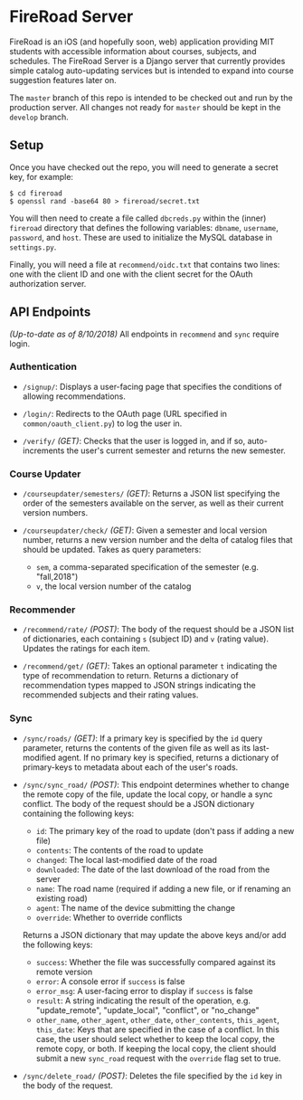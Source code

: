 # FireRoad Server

FireRoad is an iOS (and hopefully soon, web) application providing MIT students with accessible information about courses, subjects, and schedules. The FireRoad Server is a Django server that currently provides simple catalog auto-updating services but is intended to expand into course suggestion features later on.

The `master` branch of this repo is intended to be checked out and run by the production server. All changes not ready for `master` should be kept in the `develop` branch.

## Setup

Once you have checked out the repo, you will need to generate a secret key, for example:

```
$ cd fireroad
$ openssl rand -base64 80 > fireroad/secret.txt
```

You will then need to create a file called `dbcreds.py` within the (inner) `fireroad` directory that defines the following variables: `dbname`, `username`, `password`, and `host`. These are used to initialize the MySQL database in `settings.py`.

Finally, you will need a file at `recommend/oidc.txt` that contains two lines: one with the client ID and one with the client secret for the OAuth authorization server.

## API Endpoints

*(Up-to-date as of 8/10/2018)* All endpoints in `recommend` and `sync` require login.

### Authentication

* `/signup/`: Displays a user-facing page that specifies the conditions of allowing recommendations.

* `/login/`: Redirects to the OAuth page (URL specified in `common/oauth_client.py`) to log the user in.

* `/verify/` *(GET)*: Checks that the user is logged in, and if so, auto-increments the user's current semester and returns the new semester.

### Course Updater

* `/courseupdater/semesters/` *(GET)*: Returns a JSON list specifying the order of the semesters available on the server, as well as their current version numbers.

* `/courseupdater/check/` *(GET)*: Given a semester and local version number, returns a new version number and the delta of catalog files that should be updated. Takes as query parameters:

  * `sem`, a comma-separated specification of the semester (e.g. "fall,2018")
  * `v`, the local version number of the catalog

### Recommender

* `/recommend/rate/` *(POST)*: The body of the request should be a JSON list of dictionaries, each containing `s` (subject ID) and `v` (rating value). Updates the ratings for each item.

* `/recommend/get/` *(GET)*: Takes an optional parameter `t` indicating the type of recommendation to return. Returns a dictionary of recommendation types mapped to JSON strings indicating the recommended subjects and their rating values.

### Sync

* `/sync/roads/` *(GET)*: If a primary key is specified by the `id` query parameter, returns the contents of the given file as well as its last-modified agent. If no primary key is specified, returns a dictionary of primary-keys to metadata about each of the user's roads.

* `/sync/sync_road/` *(POST)*: This endpoint determines whether to change the remote copy of the file, update the local copy, or handle a sync conflict. The body of the request should be a JSON dictionary containing the following keys:

  * `id`: The primary key of the road to update (don't pass if adding a new file)
  * `contents`: The contents of the road to update
  * `changed`: The local last-modified date of the road
  * `downloaded`: The date of the last download of the road from the server
  * `name`: The road name (required if adding a new file, or if renaming an existing road)
  * `agent`: The name of the device submitting the change
  * `override`: Whether to override conflicts

  Returns a JSON dictionary that may update the above keys and/or add the following keys:

  * `success`: Whether the file was successfully compared against its remote version
  * `error`: A console error if `success` is false
  * `error_msg`: A user-facing error to display if `success` is false
  * `result`: A string indicating the result of the operation, e.g. "update_remote", "update_local", "conflict", or "no_change"
  * `other_name`, `other_agent`, `other_date`, `other_contents`, `this_agent`, `this_date`: Keys that are specified in the case of a conflict. In this case, the user should select whether to keep the local copy, the remote copy, or both. If keeping the local copy, the client should submit a new `sync_road` request with the `override` flag set to true.

* `/sync/delete_road/` *(POST)*: Deletes the file specified by the `id` key in the body of the request.
